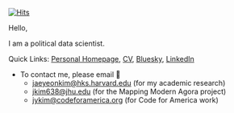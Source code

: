 [![Hits](https://hits.seeyoufarm.com/api/count/incr/badge.svg?url=https%3A%2F%2Fgithub.com%2Fjaeyk%2Fjaeyk.github.io&count_bg=%2379C83D&title_bg=%23555555&icon=&icon_color=%23E7E7E7&title=hits&edge_flat=false)](https://hits.seeyoufarm.com)

Hello,

I am a political data scientist. 

Quick Links: [Personal Homepage](https://jaeyk.github.io/), [CV](https://jaeyk.github.io/CV_Jae_Yeon_Kim.pdf), [Bluesky](https://bsky.app/profile/jaeyeonkim.bsky.social), [LinkedIn](https://www.linkedin.com/in/jae-yeon-kim-694764229/)

- To contact me, please email :postbox: 
  - [jaeyeonkim@hks.harvard.edu](mailto:jaeyeonkim@hks.harvard.edu) (for my academic research)
  - [jkim638@jhu.edu](mailto:jkim638@jhu.edu) (for the Mapping Modern Agora project)
  - [jykim@codeforamerica.org](mailto:jykim@codeforamerica.org) (for Code for America work)
